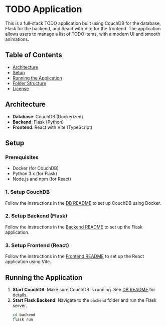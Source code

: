 # TODO Application

This is a full-stack TODO application built using CouchDB for the database, Flask for the backend, and React with Vite for the frontend. The application allows users to manage a list of TODO items, with a modern UI and smooth animations.

## Table of Contents

- [Architecture](#architecture)
- [Setup](#setup)
- [Running the Application](#running-the-application)
- [Folder Structure](#folder-structure)
- [License](#license)

## Architecture

- **Database**: CouchDB (Dockerized)
- **Backend**: Flask (Python)
- **Frontend**: React with Vite (TypeScript)

## Setup

### Prerequisites

- Docker (for CouchDB)
- Python 3.x (for Flask)
- Node.js and npm (for React)

### 1. Setup CouchDB

Follow the instructions in the [DB README](./db/README.md) to set up CouchDB using Docker.

### 2. Setup Backend (Flask)

Follow the instructions in the [Backend README](./backend/README.md) to set up the Flask application.

### 3. Setup Frontend (React)

Follow the instructions in the [Frontend README](./frontend/README.md) to set up the React application using Vite.

## Running the Application

1. **Start CouchDB**: Make sure CouchDB is running. See [DB README](./db/README.md) for details.
2. **Start Flask Backend**: Navigate to the `backend` folder and run the Flask server.
   ```bash
   cd backend
   flask run
   ```
